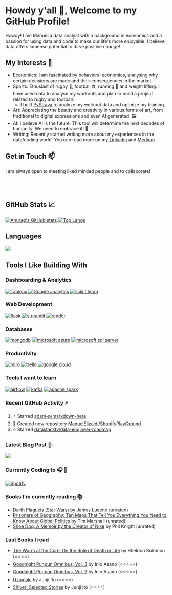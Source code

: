 # Howdy y'all 👋, Welcome to my GitHub Profile!
Howdy! I am Manuel a data analyst with a background in economics and a passion for using data and code to make our life's more enjoyable. I believe data offers inmense potential to dirve positive change!

## My Interests 🔭
- Economics: I am fascinated by behavioral economics, analysing why certain decisions are made and their consequences in the market. 
- Sports: Ethusiast of rugby 🏉, football ⚽, running 🏃 and weight lifting. I have used data to analyse my workouts and plan to build a project related to rugby and football.
    - I built [PyStrava](https://github.com/ManuelElizaldi/pyStrava) to analyze my workout data and optmize my training.  
- Art: Appreciating the beauty and creativity in various forms of art, from traditional to digital expressions and even AI generated. 🖼️
- AI: I believe AI is the future. This tool will determine the next decades of humanity. We need to embrace it! 🤖
- Writing: Recently started writing more about my experiences in the data/coding world. You can read more on my [Linkedin](https://www.linkedin.com/in/manuelelizaldi/) and [Medium](https://medium.com/@manuelelizaldi)
 
## Get in Touch 📫
I am always open to meeting liked minded people and to collaborate! 

<div align= "center">
    <a href="https://manuelelizaldi.github.io/">
        <img src="./img/globe-dark.svg" alt="website" style="width: 35px; height: 35px;" />
    </a>
    &nbsp;&nbsp;
    <a href="https://www.linkedin.com/in/manuelelizaldi/">
        <img src="./img/linkedin-dark.svg" alt="website" style="width: 35px; height: 35px;" />
    </a>
    &nbsp;&nbsp;
    <a href="https://www.instagram.com/manuelizaldi/">
        <img src="./img/instagram-dark.svg" alt="website" style="width: 35px; height: 35px;" />
    </a>
</div>


## GitHub Stats 📈
<a href="https://github.com/ManuelElizaldi">
  <img align="center" src="https://github-readme-stats.vercel.app/api?username=ManuelElizaldi&show_icons=true&theme=darcula" alt="Anurag's GitHub stats" style="width: 55%; height: 165px;" />
</a>

<a href="https://github.com/ManuelElizaldi">
  <img align="center" src="https://github-readme-stats-sigma-five.vercel.app/api/top-langs/?username=ManuelElizaldi&layout=compact&theme=darcula" alt="Top Langs" style="max-width: 55%; height: 165px;" />
</a>

## Languages
<p>
  <a href="https://skillicons.dev">
    <img src="https://skillicons.dev/icons?i=py,mysql,sqlite" />
  </a>
</p>

## Tools I Like Building With
### Dashboarding & Analytics
<p>
  <a href="www.google.com">
    <img src="https://img.shields.io/badge/Tableau-E97627?style=for-the-badge&logo=Tableau&logoColor=white" alt='Tableau' height='29' />
    <img src='https://img.shields.io/badge/Google%20Analytics-E37400?style=for-the-badge&logo=google%20analytics&logoColor=white' alt='Google analytics' height='29 />
  </a>
</p>

### Machine Learning & Modeling
[<img src='https://img.shields.io/badge/TensorFlow-FF6F00?style=for-the-badge&logo=TensorFlow&logoColor=white' alt='tensor flow' height='29'>]()
[<img src='https://img.shields.io/badge/scikit_learn-F7931E?style=for-the-badge&logo=scikit-learn&logoColor=white' alt='scikit learn' height='29'>]()

### Web Development
[<img src='https://img.shields.io/badge/Flask-000000?style=for-the-badge&logo=flask&logoColor=white' alt='flask' height='29'>]()
[<img src='https://img.shields.io/badge/Streamlit-FF4B4B?style=for-the-badge&logo=Streamlit&logoColor=white' alt='streamlit' height='29'>]()
[<img src='https://img.shields.io/badge/Render-46E3B7?style=for-the-badge&logo=render&logoColor=white' alt='render' height='29'>]()

### Databases
[<img src='https://img.shields.io/badge/MongoDB-4EA94B?style=for-the-badge&logo=mongodb&logoColor=white' alt='mongodb' height='29'>]()
[<img src='https://img.shields.io/badge/microsoft%20azure-0089D6?style=for-the-badge&logo=microsoft-azure&logoColor=white' alt='microsoft azure' height='29'>]()
[<img src='https://img.shields.io/badge/Microsoft%20SQL%20Server-CC2927?style=for-the-badge&logo=microsoft%20sql%20server&logoColor=white' alt='microsoft sql server' height='29'>]()

### Productivity
[<img src='https://img.shields.io/badge/Miro-F7C922?style=for-the-badge&logo=Miro&logoColor=050036' alt='miro' height='29'>]()
[<img src='https://img.shields.io/badge/Trello-0052CC?style=for-the-badge&logo=trello&logoColor=white' alt='trello' height='29'>]()
[<img src='https://img.shields.io/badge/Google_Cloud-4285F4?style=for-the-badge&logo=google-cloud&logoColor=white' alt='google cloud' height='29'>]()

### Tools I want to learn 
[<img src='https://img.shields.io/badge/Airflow-017CEE?style=for-the-badge&logo=Apache%20Airflow&logoColor=white' alt='airflow' height='29'>]()
[<img src='https://img.shields.io/badge/Apache_Kafka-231F20?style=for-the-badge&logo=apache-kafka&logoColor=white' alt='kafka' height='29'>]()
[<img src='https://img.shields.io/badge/Apache_Spark-FFFFFF?style=for-the-badge&logo=apachespark&logoColor=#E35A16' alt='apache spark ' height='29'>]()

### Recent GitHub Activity :zap:
<!--RECENT_ACTIVITY:start-->
1. ⭐ Starred [adam-p/markdown-here](https://github.com/adam-p/markdown-here)
2. 📔 Created new repository [ManuelElizaldi/ShopifyPlayGround](https://github.com/ManuelElizaldi/ShopifyPlayGround)
3. ⭐ Starred [datastacktv/data-engineer-roadmap](https://github.com/datastacktv/data-engineer-roadmap)
<!--RECENT_ACTIVITY:end-->

### Latest Blog Post 📰:
<p>
  <a href="https://medium.com/@manuelelizaldi">
    <img src='https://github-readme-medium.vercel.app/?username=manuelelizaldi'>
  </a>
</p>

### Currently Coding to 🎧 🎵

<p align="left">
  <a href="https://open.spotify.com/user/1283184401">
    <img src="https://novatorem-manuel-elizaldis-projects.vercel.app/api/spotify" alt="Spotify">
  </a>
</p>


### Books I'm currently reading 📚
<!-- GOODREADS-LIST:START -->
- [Darth Plagueis (Star Wars)](https://www.goodreads.com/review/show/5891145132?utm_medium=api&utm_source=rss) by James Luceno (unrated)
- [Prisoners of Geography: Ten Maps That Tell You Everything You Need to Know About Global Politics](https://www.goodreads.com/review/show/5880271288?utm_medium=api&utm_source=rss) by Tim  Marshall (unrated)
- [Shoe Dog: A Memoir by the Creator of Nike](https://www.goodreads.com/review/show/5715629722?utm_medium=api&utm_source=rss) by Phil Knight (unrated)
<!-- GOODREADS-LIST:END -->

### Last Books I read
<!-- GOODREADS-READ-LIST:START -->
- [The Worm at the Core: On the Role of Death in Life](https://www.goodreads.com/review/show/5868825796?utm_medium=api&utm_source=rss) by Sheldon Solomon (⭐⭐⭐⭐)
- [Goodnight Punpun Omnibus, Vol. 3](https://www.goodreads.com/review/show/5849602424?utm_medium=api&utm_source=rss) by Inio Asano (⭐⭐⭐⭐⭐)
- [Goodnight Punpun Omnibus, Vol. 2](https://www.goodreads.com/review/show/5820657988?utm_medium=api&utm_source=rss) by Inio Asano (⭐⭐⭐⭐⭐)
- [Uzumaki](https://www.goodreads.com/review/show/5742625233?utm_medium=api&utm_source=rss) by Junji Ito (⭐⭐⭐⭐)
- [Shiver: Selected Stories](https://www.goodreads.com/review/show/5742624859?utm_medium=api&utm_source=rss) by Junji Ito (⭐⭐⭐⭐)
<!-- GOODREADS-READ-LIST:END -->

